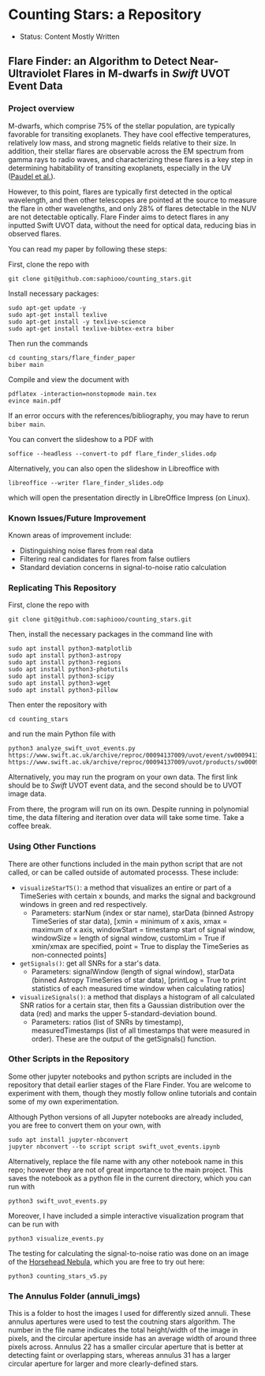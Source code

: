 # Counting Stars: a Repository

* Status: Content Mostly Written

## Flare Finder: an Algorithm to Detect Near-Ultraviolet Flares in M-dwarfs in *Swift* UVOT Event Data 
### Project overview
M-dwarfs, which comprise 75% of the stellar population, are typically favorable for transiting exoplanets. They have cool effective temperatures, relatively low mass, and strong magnetic fields relative to their size. In addition, their stellar flares are observable across the EM spectrum from gamma rays to radio waves, and characterizing these flares is a key step in determining habitability of transiting exoplanets, especially in the UV ([Paudel et al.](https://arxiv.org/abs/2404.12310)).

However, to this point, flares are typically first detected in the optical wavelength, and then other telescopes are pointed at the source to measure the flare in other wavelengths, and only 28% of flares detectable in the NUV are not detectable optically. Flare Finder aims to detect flares in any inputted Swift UVOT data, without the need for optical data, reducing bias in observed flares.

You can read my paper by following these steps:

First, clone the repo with
  ```
  git clone git@github.com:saphiooo/counting_stars.git
  ```
Install necessary packages:
  ```
  sudo apt-get update -y
  sudo apt-get install texlive
  sudo apt-get install -y texlive-science
  sudo apt-get install texlive-bibtex-extra biber
  ```
Then run the commands
  ```
  cd counting_stars/flare_finder_paper
  biber main
  ```
Compile and view the document with
  ```
  pdflatex -interaction=nonstopmode main.tex
  evince main.pdf
  ```
If an error occurs with the references/bibliography, you may have to rerun `biber main`.

You can convert the slideshow to a PDF with
  ```
  soffice --headless --convert-to pdf flare_finder_slides.odp
  ```

Alternatively, you can also open the slideshow in Libreoffice with
  ```
  libreoffice --writer flare_finder_slides.odp
  ```
which will open the presentation directly in LibreOffice Impress (on Linux).

### Known Issues/Future Improvement
Known areas of improvement include:
- Distinguishing noise flares from real data
- Filtering real candidates for flares from false outliers
- Standard deviation concerns in signal-to-noise ratio calculation

### Replicating This Repository
First, clone the repo with
  ```
  git clone git@github.com:saphiooo/counting_stars.git
  ```
Then, install the necessary packages in the command line with
  ```
  sudo apt install python3-matplotlib 
  sudo apt install python3-astropy
  sudo apt install python3-regions
  sudo apt install python3-photutils
  sudo apt install python3-scipy
  sudo apt install python3-wget
  sudo apt install python3-pillow
  ```
Then enter the repository with
  ```
  cd counting_stars
  ```
and run the main Python file with
  ```
  python3 analyze_swift_uvot_events.py https://www.swift.ac.uk/archive/reproc/00094137009/uvot/event/sw00094137009um2w1po_uf.evt.gz https://www.swift.ac.uk/archive/reproc/00094137009/uvot/products/sw00094137009u_sk.img.gz
  ```
Alternatively, you may run the program on your own data. The first link should be to *Swift* UVOT event data, and the second should be to UVOT image data.

From there, the program will run on its own. Despite running in polynomial time, the data filtering and iteration over data will take some time. Take a coffee break.

### Using Other Functions
There are other functions included in the main python script that are not called, or can be called outside of automated processs.
These include:
- `visualizeStarTS()`: a method that visualizes an entire or part of a TimeSeries with certain x bounds, and marks the signal and background windows in green and red respectively.
  - Parameters: starNum (index or star name), starData (binned Astropy TimeSeries of star data), [xmin = minimum of x axis, xmax = maximum of x axis, windowStart = timestamp start of signal window, windowSize = length of signal window, customLim = True if xmin/xmax are specified, point = True to display the TimeSeries as non-connected points]
- `getSignals()`: get all SNRs for a star's data.
  - Parameters: signalWindow (length of signal window), starData (binned Astropy TimeSeries of star data), [printLog = True to print statistics of each measured time window when calculating ratios]
- `visualizeSignals()`: a method that displays a histogram of all calculated SNR ratios for a certain star, then fits a Gaussian distribution over the data (red) and marks the upper 5-standard-deviation bound.
  - Parameters: ratios (list of SNRs by timestamp), measuredTimestamps (list of all timestamps that were measured in order). These are the output of the getSignals() function.

### Other Scripts in the Repository
Some other jupyter notebooks and python scripts are included in the repository that detail earlier stages of the Flare Finder. You are welcome to experiment with them, though they mostly follow online tutorials and contain some of my own experimentation.

Although Python versions of all Jupyter notebooks are already included, you are free to convert them on your own, with
  ```
  sudo apt install jupyter-nbconvert
  jupyter nbconvert --to script script swift_uvot_events.ipynb
  ```
Alternatively, replace the file name with any other notebook name in this repo; however they are not of great importance to the main project. This saves the notebook as a python file in the current directory, which you can run with
  ```
  python3 swift_uvot_events.py
  ```
Moreover, I have included a simple interactive visualization program that can be run with
  ```
  python3 visualize_events.py
  ```
The testing for calculating the signal-to-noise ratio was done on an image of the [Horsehead Nebula](https://en.wikipedia.org/wiki/Horsehead_Nebula), which you are free to try out here:
  ```
  python3 counting_stars_v5.py
  ```

### The Annulus Folder (annuli_imgs)
This is a folder to host the images I used for differently sized annuli. These annulus apertures were used to test the
coutning stars algorithm. The number in the file name indicates the total height/width of the image in pixels, and the circular aperture inside has an average width of around three pixels across. Annulus 22 has a smaller circular aperture that is better at detecting faint or overlapping stars, whereas annulus 31 has a larger circular aperture for larger and more clearly-defined stars.
